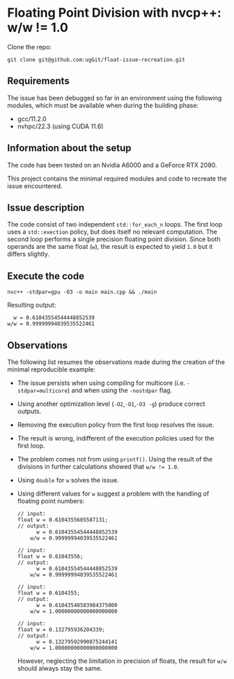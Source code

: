 # Floating Point Division with nvcp++: w/w != 1.0
Clone the repo:

```
git clone git@github.com:ugGit/float-issue-recreation.git
```

## Requirements
The issue has been debugged so far in an environment using the following modules, which must be available when during the building phase:

* gcc/11.2.0
* nvhpc/22.3 (using CUDA 11.6)

## Information about the setup
The code has been tested on an Nvidia A6000 and a GeForce RTX 2080.

This project contains the minimal required modules and code to recreate the issue encountered.

## Issue description
The code consist of two independent `std::for_each_n` loops. 
The first loop uses a `std::exection` policy, but does itself no relevant computation.
The second loop performs a single precision floating point division.
Since both operands are the same float (`w`), the result is expected to yield `1.0` but it differs slightly.

## Execute the code
```
nvc++ -stdpar=gpu -O3 -o main main.cpp && ./main
```

Resulting output:
```
  w = 0.61043554544448852539
w/w = 0.99999994039535522461
```

## Observations
The following list resumes the observations made during the creation of the minimal reproducible example:
* The issue persists when using compiling for multicore (i.e. `-stdpar=multicore`) and when using the `-nostdpar` flag.
* Using another optimization level (`-O2`,`-O1`,`-O3 -g`) produce correct outputs.
* Removing the execution policy from the first loop resolves the issue.
* The result is wrong, indifferent of the execution policies used for the first loop.
* The problem comes not from using `printf()`. Using the result of the divisions in further calculations showed that `w/w != 1.0`.
* Using `double` for `w` solves the issue.
* Using different values for `w` suggest a problem with the handling of floating point numbers:
  ```
  // input:
  float w = 0.6104355605587131;
  // output:
        w = 0.61043554544448852539
      w/w = 0.99999994039535522461
  ```

  ```
  // input:
  float w = 0.61043556;
  // output:
        w = 0.61043554544448852539
      w/w = 0.99999994039535522461
  ```

  ```
  // input:
  float w = 0.6104355;
  // output:
        w = 0.61043548583984375000
      w/w = 1.00000000000000000000
  ```

  ```
  // input:
  float w = 0.132795936204339;
  // output:
        w = 0.13279592990875244141
      w/w = 1.00000000000000000000
  ```

  However, neglecting the limitation in precision of floats, the result for `w/w` should always stay the same.
   
